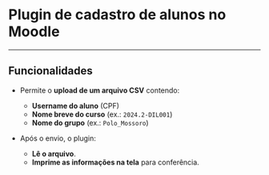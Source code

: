 # Plugin de cadastro de alunos no Moodle
---

##  Funcionalidades

- Permite o **upload de um arquivo CSV** contendo:
  - **Username do aluno** (CPF)
  - **Nome breve do curso** (ex.: `2024.2-DIL001`)
  - **Nome do grupo** (ex.: `Polo_Mossoro`)

- Após o envio, o plugin:
  - **Lê o arquivo**.
  - **Imprime as informações na tela** para conferência.
